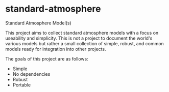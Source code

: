 # standard-atmosphere
Standard Atmosphere Model(s)

This project aims to collect standard atmosphere models with a focus on useability and simplicity. This is not a project to document the world's various models but rather a small collection of simple, robust, and common models ready for integration into other projects.

The goals of this project are as follows:
 * Simple
 * No dependencies
 * Robust
 * Portable
 
 

